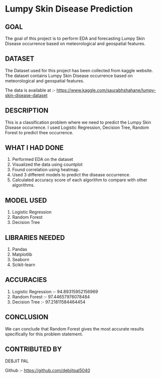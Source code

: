 # Lumpy Skin Disease Prediction

## GOAL
The goal of this project is to perform EDA and forecasting Lumpy Skin Disease occurrence based on meteorological and geospatial features.

## DATASET
The Dataset used for this project has been collected from kaggle website. The dataset contains Lumpy Skin Disease occurrence based on meteorological and geospatial features.

The data is available at :- https://www.kaggle.com/saurabhshahane/lumpy-skin-disease-dataset
## DESCRIPTION
This is a classification problem where we need to predict the Lumpy Skin Disease occurrence. I used Logistic Regression, Decision Tree, Random Forest to predict thee occurrence.

## WHAT I HAD DONE

1. Performed EDA on the dataset
2. Visualized the data using countplot
3. Found correlation using heatmap.
4. Used 3 different models to predict the disease occurrence.
5. Calculated accuracy score of each algorithm to compare with other algorithms.

## MODEL USED

1. Logistic Regression
2. Random Forest
3. Decision Tree

## LIBRARIES NEEDED

1. Pandas
2. Matplotlib
3. Seaborn
4. Scikit-learn

## ACCURACIES

1. Logistic Regression :- 94.89315952156969
2. Random Forest :- 97.44657976078484
3. Decision Tree :- 97.21811584464454

## CONCLUSION

We can conclude that Random Forest gives the most accurate results specifically for this problem statement.

## CONTRIBUTED BY

DEBJIT PAL

Github :- https://github.com/debjitpal5040

